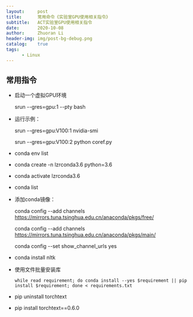 ```yaml
---
layout:     post
title:      常用命令《实验室GPU使用相关指令》
subtitle:   ACT实验室GPU使用相关指令
date:       2020-10-08
author:     Zhuoran Li
header-img: img/post-bg-debug.png
catalog:    true
tags:
      - Linux
---
```


## 常用指令

* 启动一个虚拟GPU环境

  srun --gres=gpu:1 --pty bash

* 运行示例：

  srun --gres=gpu:V100:1 nvidia-smi

  srun --gres=gpu:V100:2 python coref.py

* conda env list

* conda create -n lzrconda3.6 python=3.6

* conda activate lzrconda3.6

* conda list

* 添加conda镜像：

  conda config --add channels https://mirrors.tuna.tsinghua.edu.cn/anaconda/pkgs/free/

  conda config --add channels https://mirrors.tuna.tsinghua.edu.cn/anaconda/pkgs/main/

  conda config --set show_channel_urls yes

* conda install nltk

* 使用文件批量安装库

  ``while read requirement; do conda install --yes $requirement || pip install $requirement; done < requirements.txt ``

* pip uninstall torchtext

* pip install torchtext==0.6.0

